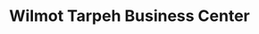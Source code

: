 ---
title: "Wilmot Tarpeh Business Center"
url: /monrovia/wilmot-tarpeh-business-center/
shop: Elektronik
---